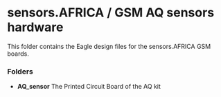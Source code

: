 # sensors.AFRICA / GSM AQ sensors hardware

This folder contains the Eagle design files for the sensors.AFRICA GSM boards.

### Folders

* **AQ_sensor** The Printed Circuit Board of the AQ kit

